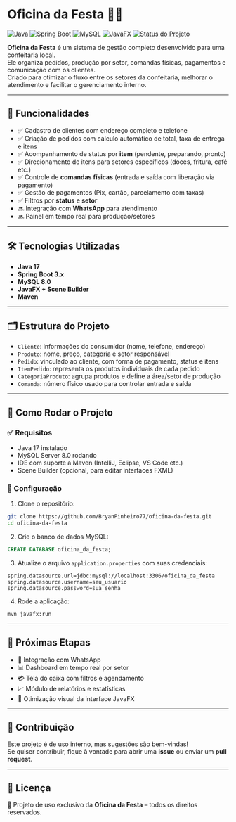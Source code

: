 # Oficina da Festa 🎂✨

[![Java](https://img.shields.io/badge/Java-17-007396?style=for-the-badge&logo=java&logoColor=white)](#)
[![Spring Boot](https://img.shields.io/badge/Spring%20Boot-3.x-6DB33F?style=for-the-badge&logo=springboot&logoColor=white)](#)
[![MySQL](https://img.shields.io/badge/MySQL-8.0-4479A1?style=for-the-badge&logo=mysql&logoColor=white)](#)
[![JavaFX](https://img.shields.io/badge/JavaFX-UI-blue?style=for-the-badge&logo=java)](#)
[![Status do Projeto](https://img.shields.io/badge/STATUS-EM%20DESENVOLVIMENTO-yellow?style=for-the-badge)](#)

**Oficina da Festa** é um sistema de gestão completo desenvolvido para uma confeitaria local.  
Ele organiza pedidos, produção por setor, comandas físicas, pagamentos e comunicação com os clientes.  
Criado para otimizar o fluxo entre os setores da confeitaria, melhorar o atendimento e facilitar o gerenciamento interno.

---

## 🌟 Funcionalidades

- ✅ Cadastro de clientes com endereço completo e telefone  
- ✅ Criação de pedidos com cálculo automático de total, taxa de entrega e itens  
- ✅ Acompanhamento de status por **item** (pendente, preparando, pronto)  
- ✅ Direcionamento de itens para setores específicos (doces, fritura, café etc.)  
- ✅ Controle de **comandas físicas** (entrada e saída com liberação via pagamento)  
- ✅ Gestão de pagamentos (Pix, cartão, parcelamento com taxas)  
- ✅ Filtros por **status** e **setor**  
- 🔜 Integração com **WhatsApp** para atendimento  
- 🔜 Painel em tempo real para produção/setores  

---

## 🛠 Tecnologias Utilizadas

- **Java 17**  
- **Spring Boot 3.x**  
- **MySQL 8.0**  
- **JavaFX + Scene Builder**  
- **Maven**

---

## 🗂 Estrutura do Projeto

- `Cliente`: informações do consumidor (nome, telefone, endereço)
- `Produto`: nome, preço, categoria e setor responsável
- `Pedido`: vinculado ao cliente, com forma de pagamento, status e itens
- `ItemPedido`: representa os produtos individuais de cada pedido
- `CategoriaProduto`: agrupa produtos e define a área/setor de produção
- `Comanda`: número físico usado para controlar entrada e saída

---

## 🚀 Como Rodar o Projeto

### ✅ Requisitos

- Java 17 instalado  
- MySQL Server 8.0 rodando  
- IDE com suporte a Maven (IntelliJ, Eclipse, VS Code etc.)  
- Scene Builder (opcional, para editar interfaces FXML)

### 🔧 Configuração

1. Clone o repositório:

```bash
git clone https://github.com/BryanPinheiro77/oficina-da-festa.git
cd oficina-da-festa
```

2. Crie o banco de dados MySQL:

```sql
CREATE DATABASE oficina_da_festa;
```

3. Atualize o arquivo `application.properties` com suas credenciais:

```properties
spring.datasource.url=jdbc:mysql://localhost:3306/oficina_da_festa
spring.datasource.username=seu_usuario
spring.datasource.password=sua_senha
```

4. Rode a aplicação:

```bash
mvn javafx:run
```

---

## 📅 Próximas Etapas

- 🔗 Integração com WhatsApp  
- 📊 Dashboard em tempo real por setor  
- 💳 Tela do caixa com filtros e agendamento  
- 📈 Módulo de relatórios e estatísticas  
- 🎨 Otimização visual da interface JavaFX

---

## 🤝 Contribuição

Este projeto é de uso interno, mas sugestões são bem-vindas!  
Se quiser contribuir, fique à vontade para abrir uma **issue** ou enviar um **pull request**.

---

## 📝 Licença

📌 Projeto de uso exclusivo da **Oficina da Festa** – todos os direitos reservados.
